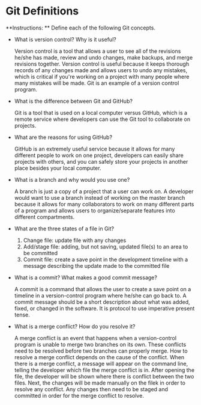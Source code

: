 # Git Definitions

**Instructions: ** Define each of the following Git concepts.

* What is version control?  Why is it useful?

  Version control is a tool that allows a user to see all of the revisions he/she has made, review and undo changes, make backups, and merge revisions together.  Version control is useful because it keeps thorough records of any changes made and allows users to undo any mistakes, which is critical if you're working on a project with many people where many mistakes will be made.  Git is an example of a version control program.  


* What is the difference between Git and GitHub?  

  Git is a tool that is used on a local computer versus GitHub, which is a remote service where developers can use the Git tool to collaborate on projects.  


* What are the reasons for using GitHub?

  GitHub is an extremely useful service because it allows for many different people to work on one project, developers can easily share projects with others, and you can safely store your projects in another place besides your local computer.

* What is a branch and why would you use one?

  A branch is just a copy of a project that a user can work on.  A developer would want to use a branch instead of working on the master branch because it allows for many collaborators to work on many different parts of a program and allows users to organize/separate features into different compartments.
  
* What are the three states of a file in Git?

  1. Change file: update file with any changes 
  2. Add/stage file: adding, but not saving, updated file(s) to an area to be 
     committed
  3. Commit file: create a save point in the development timeline with a message 
     describing the update made to the committed file


* What is a commit? What makes a good commit message?

  A commit is a command that allows the user to create a save point on a timeline in a version-control program where he/she can go back to.  A commit message should be a short description about what was added, fixed, or changed in the software.  It is protocol to use imperative present tense.


* What is a merge conflict?  How do you resolve it?

  A merge conflict is an event that happens when a version-control program is unable to merge two branches on its own.  These conflicts need to be resolved before two branches can properly merge.  How to resolve a merge conflict depends on the cause of the conflict.  When there is a merge conflict, a message will appear on the command line, telling the developer which file the merge conflict is in.  After opening the file, the developer will be shown where there is conflict between the two files.  Next, the changes will be made manually on the filek in order to resolve any conflict.  Any changes then need to be staged and committed in order for the merge conflict to resolve.  
